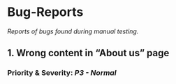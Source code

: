 # Bug-Reports
*Reports of bugs found during manual testing.*

## 1. Wrong content in “About us” page
### Priority & Severity: *P3 - Normal*

